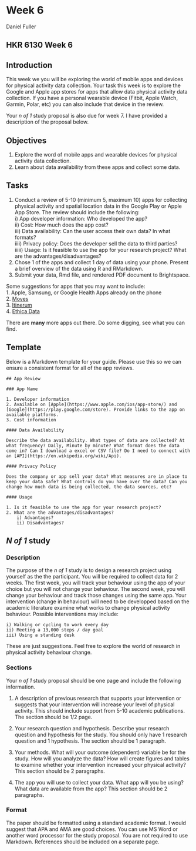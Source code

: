 # Week 6
Daniel Fuller  



## HKR 6130 Week 6    

## Introduction

This week we you will be exploring the world of mobile apps and devices for physical activity data collection. Your task this week is to explore the Google and Apple app stores for apps that allow data physical activity data collection. If you have a personal wearable device (Fitbit, Apple Watch, Garmin, Polar, etc) you can also include that device in the review. 

Your *n of 1* study proposal is also due for week 7. I have provided a description of the proposal below.

## Objectives

1. Explore the word of mobile apps and wearable devices for physical activity data collection.  
2. Learn about data availability from these apps and collect some data.   

## Tasks

1. Conduct a review of 5-10 (minimum 5, maximum 10) apps for collecting physical activity and spatial location data in the Google Play or Apple App Store. The review should include the following:   
    i) App developer information: Who developed the app?   
    ii) Cost: How much does the app cost?   
    iii) Data availability: Can the user access their own data? In what formats?   
    iiii) Privacy policy: Does the developer sell the data to third parties?   
    iiiii) Usage: Is it feasible to use the app for your research project? What are the advantages/disadvantages?  
2. Chose 1 of the apps and collect 1 day of data using your phone. Present a brief overview of the data using R and RMarkdown.  
3. Submit your data, Rmd file, and rendered PDF document to Brightspace.  

Some suggestions for apps that you may want to include:   
    1. Apple, Samsung, or Google Health Apps already on the phone   
    2. [Moves](https://moves-app.com/)   
    3. [Itinerum](https://itinerum.ca/)   
    4. [Ethica Data](https://www.ethicadata.ca/)   

There are **many** more apps out there. Do some digging, see what you can find. 

## Template

Below is a Markdown template for your guide. Please use this so we can ensure a consistent format for all of the app reviews. 

```{}
## App Review

### App Name

1. Developer information
2. Available on [Apple](https://www.apple.com/ios/app-store/) and [Google](https://play.google.com/store). Provide links to the app on available platforms. 
3. Cost information  

#### Data Availability

Describe the data availability. What types of data are collected? At what frequency? Daily, Minute by minute? What format does the data come in? Can I download a excel or CSV file? Do I need to connect with an [API](https://en.wikipedia.org/wiki/Api). 

#### Privacy Policy

Does the company or app sell your data? What measures are in place to keep your data safe? What controls do you have over the data? Can you change how much data is being collected, the data sources, etc? 

#### Usage

1. Is it feasible to use the app for your research project? 
2. What are the advantages/disadvantages?
    i) Advantages?  
    ii) Disadvantages?

```

## *N of 1* study

### Description

The purpose of the *n of 1* study is to design a research project using yourself as the the participant. You will be required to collect data for 2 weeks. The first week, you will track your behaviour using the app of your choice but you will not change your behaviour. The second week, you will change your behaviour and track those changes using the same app. Your intervention (change in behaviour) will need to be developped based on the academic literature examine what works to change physical activity behaviour. Possible interventions may include: 

    i) Walking or cycling to work every day
    ii) Meeting a 13,000 steps / day goal
    iii) Using a standing desk

These are just suggestions. Feel free to explore the world of research in physical activity behaviour change. 

### Sections 

Your *n of 1* study proposal should be one page and include the following information. 

1. A description of previous research that supports your intervention or suggests that your intervention will increase your level of physical activity. This should include support from 5-10 academic publications. The section should be 1/2 page. 

2. Your research question and hypothesis. Describe your research question and hypothesis for the study. You should only have 1 research question and 1 hypothesis. The section should be 1 paragraph.

3. Your methods. What will your outcome (dependent) variable be for the study. How will you analyze the data? How will create figures and tables to examine whether your intervention increased your physical activity? This section should be 2 paragraphs. 

4. The app you will use to collect your data. What app will you be using? What data are available from the app? This section should be 2 paragraphs. 

### Format

The paper should be formatted using a standard academic format. I would suggest that APA and AMA are good choices. You can use MS Word or another word processor for the study proposal. You are not required to use Markdown. References should be included on a separate page. 
